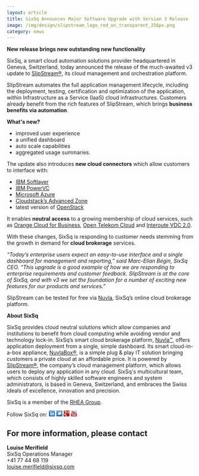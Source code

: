 ```yaml
---
layout: article
title: SixSq Announces Major Software Upgrade with Version 3 Release
image: /img/design/slipstream_logo_red_on_transparent_256px.png 
category: news
---
```


**New release brings new outstanding new functionality**

SixSq, a smart cloud automation solutions provider headquartered in Geneva, Switzerland, today announced the release of the much-awaited v3 update to [SlipStream®](http://sixsq.com/products/slipstream/), its cloud management and orchestration platform. 

SlipStream automates the full application management lifecycle, including the deployment, testing, certification and optimization of the application, within Infrastructure as a Service (IaaS) cloud infrastructures.  Customers already benefit from the rich features of SlipStream, which brings **business benefits via automation**.

**What's new?**

- improved user experience
- a unified dashboard
- auto scale capabilities
- aggregated usage summaries. 

The update also introduces **new cloud connectors** which allow customers to interface with:

- [IBM Softlayer](http://www.softlayer.com)
- [IBM PowerVC](http://www-03.ibm.com/systems/power/software/virtualization-management/) 
- [Microsoft Azure](https://azure.microsoft.com/en-us/)
- [Cloudstack’s Advanced Zone](https://cloudstack.apache.org) 
- latest version of [OpenStack](https://www.openstack.org)

It enables **neutral access** to a growing membership of cloud services, such as [Orange Cloud for Business](http://www.orange-business.com/en/cloud-computing), [Open Telekom Cloud](https://www.t-systems.com/de/en/solutions/cloud/solutions/open-telekom-cloud/public-cloud-for-business-customers-247826) and [Interoute VDC 2.0](https://cloudstore.interoute.com/TryInterouteVDCFREE).

With these changes, SixSq is responding to customer needs stemming from the growth in demand for **cloud brokerage** services.

 *“Today’s enterprise users expect an easy-to-use interface and a single dashboard for management and reporting,” said Marc-Elian Bégin, SixSq CEO. “This upgrade is a good example of how we are responding to enterprise requirements and customer feedback. SlipStream is at the core of SixSq, and with v3 we set the foundation for a number of exciting new features for our products and services.”*
 
SlipStream can be tested for free via [Nuvla](http://sixsq.com/services/nuvla/), SixSq’s online cloud brokerage platform.

**About SixSq**

SixSq provides cloud neutral solutions which allow companies and institutions to benefit from cloud computing while avoiding vendor and technology lock-in. SixSq’s smart cloud brokerage platform, [Nuvla™](http://sixsq.com/services/nuvla/), offers application deployment from a single, simple dashboard. Its smart cloud-in-a-box appliance, [NuvlaBox®](http://sixsq.com/products/nuvlabox/), is a simple plug & play IT solution bringing customers a private cloud at an affordable price. It is powered by [SlipStream®](http://sixsq.com/products/slipstream/), the company’s cloud management platform, which allows users to deploy any application in any cloud. SixSq's multicultural team, which consists of highly skilled software engineers and system administrators, is based in Geneva, Switzerland, and embraces the Swiss ideals of excellence, innovation and precision. 

SixSq is a member of the [RHEA Group](http://www.rheagroup.com).



Follow SixSq on:
<a href="http://linkedin.com/company/sixsq"><img src="/img/design/linkedin_small.png" alt="LinkedIn" width="16" /></a> <a href="http://twitter.com/@sixsq"><img src="/img/design/twitter_small.png" alt="Twitter" width="16" /></a> <a href="http://plus.google.com/+sixsq"><img src="/img/design/google_plus_small.png" alt="Google+" width="16" /></a> <a href="https://www.youtube.com/channel/UCGYw3n7c-QsDtsVH32By1-g"><img src="/img/design/youtube_small.png" alt="Youtube" width="16"/></a>

For more information, please contact
----

**Louise Merifield**  
SixSq Operations Manager  
+41 77 44 68 119  
[louise.merifield@sixsq.com](mailto:louise.merifield@sixsq.com)

